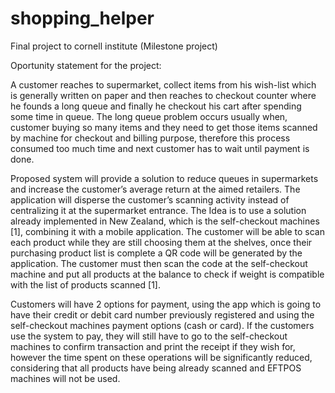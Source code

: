 # shopping_helper
Final project to cornell institute (Milestone project)


Oportunity statement for the project:

A customer reaches to supermarket, collect items from his wish-list which is generally written on paper and then reaches to checkout counter where he founds a long queue and finally he checkout his cart after spending some time in queue. The long queue problem occurs usually when, customer buying so many items and they need to get those items scanned by machine for checkout and billing purpose, therefore this process consumed too much time and next customer has to wait until payment is done.


Proposed system will provide a solution to reduce queues in supermarkets and increase the customer’s average return at the aimed retailers. The application will disperse the customer’s scanning activity instead of centralizing it at the supermarket entrance. The Idea is to use a solution already implemented in New Zealand, which is the self-checkout machines [1], combining it with a mobile application. The customer will be able to scan each product while they are still choosing them at the shelves, once their purchasing product list is complete a QR code will be generated by the application. The customer must then scan the code at the self-checkout machine and put all products at the balance to check if weight is compatible with the list of products scanned [1].


Customers will have 2 options for payment, using the app which is going to have their credit or debit card number previously registered and using the self-checkout machines payment options (cash or card). If the customers use the system to pay, they will still have to go to the self-checkout machines to confirm transaction and print the receipt if they wish for, however the time spent on these operations will be significantly reduced, considering that all products have being already scanned and EFTPOS machines will not be used.
